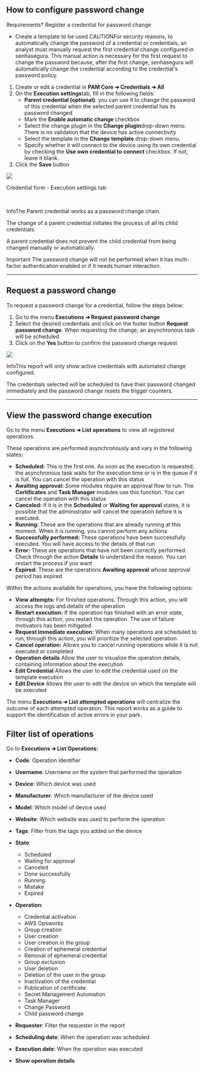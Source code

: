 ## How to configure password change

Requirements* Register a credential for password change
* Create a template to be used
CAUTIONFor security reasons, to automatically change the password of a credential or credentials, an analyst must manually request the first credential change configured in senhasegura. This manual action is necessary for the first request to change the password because, after the first change, senhasegura will automatically change the credential according to the credential's password policy.

  
1. Create or edit a credential in **PAM Core ➔ Credentials ➔ All**
2. On the **Execution settings**tab, fill in the following fields:
	* **Parent credential (optional)**: you can use it to change the password of this credential when the selected parent credential has its password changed
	* Mark the **Enable automatic change** checkbox
	* Select the change plugin in the **Change plugin**drop\-down menu. There is no validation that the device has active connectivity
	* Select the template in the **Change template** drop\-down menu.
	* Specify whether it will connect to the device using its own credential by checking the **Use own credential to connect** checkbox. If not, leave it blank.
3. Click the **Save** button

![](https://cdn.document360.io/5a1d58df-64ce-42a2-8b23-688477d32f33/Images/Documentation/image-1665071748992.png)

Credential form \- Execution settings tab

 

InfoThe Parent credential works as a password change chain.

The change of a parent credential initiates the process of all its child credentials.

A parent credential does not prevent the child credential from being changed manually or automatically.

Important The password change will not be performed when it has multi\-factor authentication enabled or if it needs human interaction.  


---

## Request a password change

To request a password change for a credential, follow the steps below:

1. Go to the menu **Executions ➔ Request password change**
2. Select the desired credentials and click on the footer button **Request password change**. When requesting the change, an asynchronous task will be scheduled
3. Click on the **Yes** button to confirm the password change request

![](https://cdn.document360.io/5a1d58df-64ce-42a2-8b23-688477d32f33/Images/Documentation/jira%204541%20execution%20-%20operation%20-%20password%20change%20(1).png)

InfoThis report will only show active credentials with automated change configured.

The credentials selected will be scheduled to have their password changed immediately and the password change resets the trigger counters.



---

## View the password change execution

Go to the menu **Executions ➔ List operations** to view all registered operations.

These operations are performed asynchronously and vary in the following states:

* **Scheduled:** This is the first one. As soon as the execution is requested, the asynchronous task waits for the execution time or is in the queue if it is full. You can cancel the operation with this status
* **Awaiting approval:** Some modules require an approval flow to run. The **Certificates** and **Task Manager** modules use this function. You can cancel the operation with this status
* **Canceled:** If it is in the **Scheduled** or **Waiting for approval** states, it is possible that the administrator will cancel the operation before it is executed.
* **Running:** These are the operations that are already running at this moment. When it is running, you cannot perform any actions
* **Successfully performed:** These operations have been successfully executed. You will have access to the details of that run
* **Error:** These are operations that have not been correctly performed. Check through the action **Details** to understand the reason. You can restart the process if you want
* **Expired:** These are the operations **Awaiting approval** whose approval period has expired

Within the actions available for operations, you have the following options:

* **View attempts:** For finished operations. Through this action, you will access the logs and details of the operation
* **Restart execution:** If the operation has finished with an error state, through this action, you restart the operation. The use of failure motivators has been mitigated
* **Request immediate execution:** When many operations are scheduled to run, through this action, you will prioritize the selected operation
* **Cancel operation:** Allows you to cancel running operations while it is not executed or completed
* **Operation details** Allow the user to visualize the operation details, containing information about the execution
* **Edit Credential** Allows the user to edit the credential used on the template execution
* **Edit Device** Allows the user to edit the device on which the template will be executed

The menu **Executions ➔ List attempted operations** will centralize the outcome of each attempted operation. This report works as a guide to support the identification of active errors in your park.

  


## Filter list of operations

Go to **Executions ➔ List Operations:**

* **Code**: Operation identifier
* **Username**: Username on the system that performed the operation
* **Device**: Which device was used
* **Manufacturer**: Which manufacturer of the device used
* **Model**: Which model of device used
* **Website**: Which website was used to perform the operation
* **Tags**: Filter from the tags you added on the device
* **State**:


	+ Scheduled
	+ Waiting for approval
	+ Canceled
	+ Done successfully
	+ Running
	+ Mistake
	+ Expired
* **Operation**:


	+ Credential activation
	+ AWS Opsworks
	+ Group creation
	+ User creation
	+ User creation in the group
	+ Creation of ephemeral credential
	+ Removal of ephemeral credential
	+ Group exclusion
	+ User deletion
	+ Deletion of the user in the group
	+ Inactivation of the credential
	+ Publication of certificate
	+ Secret Management Automation
	+ Task Manager
	+ Change Password
	+ Child password change
* **Requester**: Filter the requester in the report
* **Scheduling date**: When the operation was scheduled
* **Execution date**: When the operation was executed
* **Show operation details**
